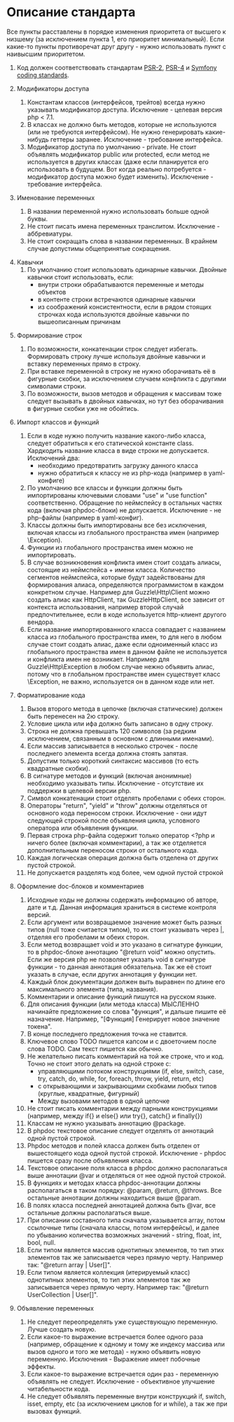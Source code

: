# Описание стандарта

Все пункты расставлены в порядке изменения приоритета от высшего к низшему (за исключением пункта 1, его приоритет минимальный).
Если какие-то пункты противоречат друг другу - нужно использовать пункт с наивысшим приоритетом.

1. Код должен соответствовать стандартам [PSR-2](http://www.php-fig.org/psr/psr-2), [PSR-4](http://www.php-fig.org/psr/psr-4) и [Symfony coding standards](http://symfony.com/doc/current/contributing/code/standards.html).

2. Модификаторы доступа
    1. Константам классов (интерфейсов, трейтов) всегда нужно указывать модификатор доступа. Исключение - целевая версия php < 7.1.
    2. В классах не должно быть методов, которые не используются (или не требуются интерфейсом). Не нужно генерировать какие-нибудь геттеры заранее. Исключение - требование интерфейса.
    3. Модификатор доступа по умолчанию - private. Не стоит объявлять модификатор public или protected, если метод не используется в других классах (даже если планируется
       его использовать в будущем. Вот когда реально потребуется - модификатор доступа можно будет изменить). Исключение - требование интерфейса.

3. Именование переменных
    1. В названии переменной нужно использовать больше одной буквы.
    2. Не стоит писать имена переменных транслитом. Исключение - аббревиатуры.
    3. Не стоит сокращать слова в названии переменных. В крайнем случае допустимы общепринятые сокращения.

4) Кавычки
    1. По умолчанию стоит использовать одинарные кавычки. Двойные кавычки стоит использовать, если:
        - внутри строки обрабатываются переменные и методы объектов
        - в контенте строки встречаются одинарные кавычки
        - из соображений консистентности, если в рядом стоящих строчках кода используются двойные кавычки по вышеописанным причинам

5. Формирование строк
    1. По возможности, конкатенации строк следует избегать. Формировать строку лучше используя двойные кавычки и вставку переменных прямо в строку.
    2. При вставке переменной в строку не нужно оборачивать её в фигурные скобки, за исключением случаем конфликта с другими символами строки.
    3. По возможности, вызов методов и обращения к массивам тоже следует вызывать в двойных кавычках, но тут без оборачивания в фигурные скобки уже не обойтись.

6. Импорт классов и функций
    1. Если в коде нужно получить название какого-либо класса, следует обратиться к его статической константе class. Хардкодить название класса
       в виде строки не допускается. Исключений два:
        - необходимо предотвратить загрузку данного класса
        - нужно обратиться к классу не из php-кода (например в yaml-конфиге)
    2. По умолчанию все классы и функции должны быть импортированы ключевыми словами "use" и "use function" соответственно.
       Обращение по неймспейсу в остальных частях кода (включая phpdoc-блоки) не допускается. Исключение - не php-файлы (например в yaml-конфиг).
    3. Классы должны быть импортированы все без исключения, включая классы из глобального пространства имен (например \Exception).
    4. Функции из глобального пространства имен можно не импортировать.
    5. В случае возникновения конфликта имен стоит создать алиасы, состоящие из неймспейса + имени класса. Количество сегментов неймспейса,
       которые будут задействованы для формирования алиаса, определяются программистом в каждом конкретном случае. Например для Guzzle\Http\Client можно создать алиас
       как HttpClient, так GuzzleHttpClient, все зависит от контекста использования, например второй случай предпочтительнее, если в коде используется http-клиент другого вендора.
    6. Если название импортированного класса совпадает с названием класса из глобального пространства имен, то для него в любом случае стоит создать алиас,
        даже если одноименный класс из глобального пространства имен в данном файле не используется и конфликта имен не возникает. Например для Guzzle\Http\Exception в любом
        случае нежно объявить алиас, потому что в глобальном пространстве имен существует класс \Exception, не важно, используется он в данном коде или нет.

7. Форматирование кода
    1) Вызов второго метода в цепочке (включая статические) должен быть перенесен на 2ю строку.
    2) Условие цикла или ифа должно быть записано в одну строку.
    3) Строка не должна превышать 120 символов (за редким исключением, связанным в основном с длинными именами).
    4) Если массив записывается в несколько строчек - после последнего элемента всегда должна стоять запятая.
    5) Допустим только короткий синтаксис массивов (то есть квадратные скобки).
    6) В сигнатуре методов и функций (включая анонимные) необходимо указывать типы. Исключение - отсутствие их поддержки в целевой версии php.
    7) Символ конкатенации стоит отделять пробелами с обеих сторон.
    8) Операторы "return", "yield" и "throw" должны отделяться от основного кода переносом строки. Исключение - они идут следующей строкой после объявления цикла, условного оператора или объявления функции.
    9) Первая строка php-файла содержит только оператор <?php и ничего более (включая комментарии), а так же отделяется дополнительным переносом строки от остального кода.
    10) Каждая логическая операция должна быть отделена от других пустой строкой.
    11) Не допускается разделять код более, чем одной пустой строкой

8. Оформление doc-блоков и комментариев
    1. Исходные коды не должны содержать информацию об авторе, дате и т.д. Данная информация храниться в системе контроля версий.
    2. Если аргумент или возвращаемое значение может быть разных типов (null тоже считается типом), то их стоит указывать через |, отделяя его пробелами м обеих сторон.
    3. Если метод возвращает void и это указано в сигнатуре функции, то в phpdoc-блоке аннотацию "@return void" можно опустить. Если же версия php не позволяет 
       указать void в сигнатуре функции - то данная аннотация обязательна. Так же её стоит указать в случае, если других аннотация у функции нет.
    4. Каждый блок документации должен выть выравнен по длине его максимального элемента (типа, названия).
    5. Комментарии и описание функций пишутся на русском языке.
    6. Для описания функции (или метода класса) МЫСЛЕННО начинайте предложение со слова "функция", и дальше пишите её назначение. Например, "[Функция] Генерирует новое значение токена".
    7. В конце последнего предложения точка не ставится.
    8. Ключевое слово TODO пишется капсом и с двоеточием после слова TODO. Сам текст пишется как обычно.
    9. Не желательно писать комментарий на той же строке, что и код. Точно не стоит этого делать на одной строке с:
        - управляющими потоком конструкциями (if, else, switch, case, try, catch, do, while, for, foreach, throw, yield, return, etc)
        - с открывающими и закрывающими скобками любых типов (круглые, квадратные, фигурный)
        - Между вызовами методов в одной цепочке
    10. Не стоит писать комментарии между парными конструкциями (например, между if{} и else{} или try{}, catch{} и finally{})
    11. Классам не нужно указывать аннотацию @package.
    12. В phpdoc текстовое описание следует отделять от аннотаций одной пустой строкой.
    13. Phpdoc методов и полей класса должен быть отделен от вышестоящего кода одной пустой строкой. Исключение - phpdoc пишется сразу после объявления класса.
    14. Текстовое описание поля класса в phpdoc должно располагаться выше аннотации @var и отделяться от нее одной пустой строкой.
    15. В функциях и методах класса phpdoc-аннотации должны располагаться в таком порядку: @param, @return, @throws. Все остальные аннотации должны находиться выше @param.
    16. В полях класса последней аннотацией должна быть @var, все остальные должны располагаться выше.
    17. При описании составного типа сначала указывается array, потом ссылочные типы (сначала классы, потом интерфейсы),
        и далее по убыванию количества возможных значений - string, float, int, bool, null.
    18. Если типом является массив однотипных элементов, то тип этих элементов так же записывается через прямую черту. Например так: "@return array | User[]".
    19. Если типом является коллекция (итерируемый класс) однотипных элементов, то тип этих элементов так же записывается через прямую черту. Например так: "@return UserCollection | User[]".

9. Объявление переменных
    1. Не следует переопределять уже существующую переменную. Лучше создать новую.
    2. Если какое-то выражение встречается более одного раза (например, обращение к одному и тому же индексу массива
       или вызов одного и того же метода) - нужно объявить новую переменную. Исключения - Выражение имеет побочные эффекты.
    3. Если какое-то выражение встречается один раз - переменную объявлять не следует. Исключение - объективное улучшение читабельности кода.
    4. Не следует объявлять переменные внутри конструкций if, switch, isset, empty, etc (за исключением циклов for и while), а так же при вызовах функций.
